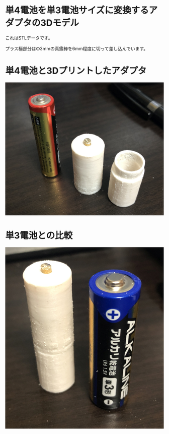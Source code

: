# 単4電池を単3電池サイズに変換するアダプタの3Dモデル

これはSTLデータです。

プラス極部分はΦ3mmの真鍮棒を6mm程度に切って差し込んでいます。

# 単4電池と3Dプリントしたアダプタ

![3Dプリント](https://github.com/tarosay/aaa-aa-batteries-adapter-stl_data/blob/main/AdapterPhoto1.jpg)


# 単3電池との比較

![単3電池との比較](https://github.com/tarosay/aaa-aa-batteries-adapter-stl_data/blob/main/AdapterPhoto2.jpg)

